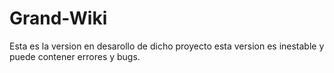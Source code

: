 # Grand-Wiki
Esta es la version en desarollo de dicho proyecto esta version es inestable y puede contener errores y bugs.
